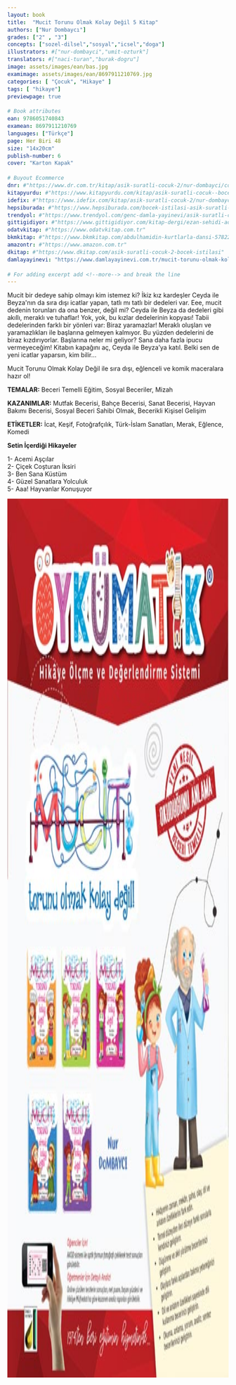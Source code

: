 ```yaml
---
layout: book
title:  "Mucit Torunu Olmak Kolay Değil 5 Kitap"
authors: ["Nur Dombaycı"]
grades: ["2" , "3"]
concepts: ["sozel-dilsel","sosyal","icsel","doga"]
illustrators: #["nur-dombayci","umit-ozturk"]
translators: #["naci-turan","burak-dogru"]
image: assets/images/ean/bas.jpg
examimage: assets/images/ean/8697911210769.jpg
categories: [ "Çocuk", "Hikaye" ]
tags: [ "hikaye"]
previewpage: true

# Book attributes
ean: 9786051740843
examean: 8697911210769
languages: ["Türkçe"]
page: Her Biri 48
size: "14x20cm"
publish-number: 6
cover: "Karton Kapak"

# Buyout Ecommerce
dnr: #"https://www.dr.com.tr/kitap/asik-suratli-cocuk-2/nur-dombayci/cocuk-ve-genclik/genclik-10-yas/roman-oyku/urunno=0001812298001"
kitapyurdu: #"https://www.kitapyurdu.com/kitap/asik-suratli-cocuk--bocek-istilasi/502836.html&filter_name=As%C4%B1k+Suratl%C4%B1+%C3%87ocuk"
idefix: #"https://www.idefix.com/kitap/asik-suratli-cocuk-2/nur-dombayci/cocuk-ve-genclik/genclik-10-yas/roman-oyku/urunno=0001812298001"
hepsiburada: #"https://www.hepsiburada.com/bocek-istilasi-asik-suratli-cocuk-ve-onu-etkilemeyen-siradisi-olaylar-2-p-HBV00000OAK7R"
trendyol: #"https://www.trendyol.com/genc-damla-yayinevi/asik-suratli-cocuk-2-p-31619556"
gittigidiyor: #"https://www.gittigidiyor.com/kitap-dergi/ezan-sehidi-adnan-menderes_pdp_732728793"
odatvkitap: #"https://www.odatvkitap.com.tr"
bkmkitap: #"https://www.bkmkitap.com/abdulhamidin-kurtlarla-dansi-578226"
amazontr: #"https://www.amazon.com.tr"
dkitap: #"https://www.dkitap.com/asik-suratli-cocuk-2-bocek-istilasi"
damlayayinevi: "https://www.damlayayinevi.com.tr/mucit-torunu-olmak-kolay-degil"

# For adding excerpt add <!--more--> and break the line
---
```

Mucit bir dedeye sahip olmayı kim istemez ki?
İkiz kız kardeşler Ceyda ile Beyza'nın da sıra dışı icatlar yapan, tatlı mı tatlı bir dedeleri var.
Eee, mucit dedenin torunları da ona benzer, değil mi?
Ceyda ile Beyza da dedeleri gibi akıllı, meraklı ve tuhaflar!
Yok, yok, bu kızlar dedelerinin kopyası!
Tabii dedelerinden farklı bir yönleri var: Biraz yaramazlar!
Meraklı oluşları ve yaramazlıkları ile başlarına gelmeyen kalmıyor.
Bu yüzden dedelerini de biraz kızdırıyorlar.
Başlarına neler mi geliyor?
Sana daha fazla ipucu vermeyeceğim!
Kitabın kapağını aç, Ceyda ile Beyza’ya katıl.
Belki sen de yeni icatlar yaparsın, kim bilir...

Mucit Torunu Olmak Kolay Değil ile sıra dışı, eğlenceli ve komik maceralara hazır ol!

**TEMALAR:** Beceri Temelli Eğitim, Sosyal Beceriler, Mizah

**KAZANIMLAR:** Mutfak Becerisi, Bahçe Becerisi, Sanat Becerisi, Hayvan Bakımı Becerisi, Sosyal Beceri Sahibi Olmak, Becerikli Kişisel Gelişim

**ETİKETLER:** İcat, Keşif, Fotoğrafçılık, Türk-İslam Sanatları, Merak, Eğlence, Komedi

**Setin İçerdiği Hikayeler**

1- Acemi Aşçılar<br>
2- Çiçek Coşturan İksiri<br>
3- Ben Sana Küstüm<br>
4- Güzel Sanatlara Yolculuk<br>
5- Aaa! Hayvanlar Konuşuyor

<img style="height: 50vh" src="/assets/images/ean/8697911210769.jpg" alt="">
<!--more--> 

